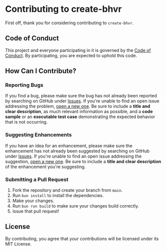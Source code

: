# Contributing to create-bhvr

First off, thank you for considering contributing to `create-bhvr`.

## Code of Conduct

This project and everyone participating in it is governed by the [Code of Conduct](CODE_OF_CONDUCT.md). By participating, you are expected to uphold this code.

## How Can I Contribute?

### Reporting Bugs

If you find a bug, please make sure the bug has not already been reported by searching on GitHub under [Issues](https://github.com/stevedylandev/bhvr/issues). If you're unable to find an open issue addressing the problem, [open a new one](https://github.com/stevedylandev/bhvr/issues/new). Be sure to include a **title and clear description**, as much relevant information as possible, and a **code sample** or an **executable test case** demonstrating the expected behavior that is not occurring.

### Suggesting Enhancements

If you have an idea for an enhancement, please make sure the enhancement has not already been suggested by searching on GitHub under [Issues](https://github.com/stevedylandev/bhvr/issues). If you're unable to find an open issue addressing the suggestion, [open a new one](https://github.com/stevedylandev/bhvr/issues/new). Be sure to include a **title and clear description** of the enhancement you're suggesting.

### Submitting a Pull Request

1.  Fork the repository and create your branch from `main`.
2.  Run `bun install` to install the dependencies.
3.  Make your changes.
4.  Run `bun run build` to make sure your changes build correctly.
5.  Issue that pull request!

## License

By contributing, you agree that your contributions will be licensed under its MIT License.
